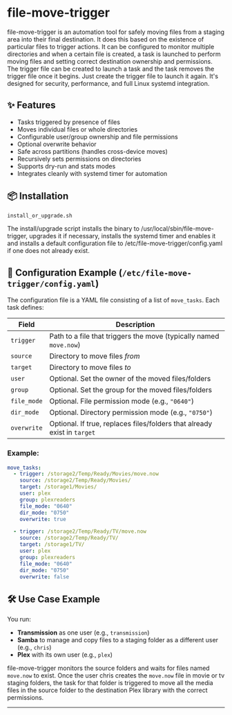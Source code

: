 # file-move-trigger

file-move-trigger is an automation tool for safely moving files from a staging area into their final destination. It does this based on the existence of particular files to trigger actions. It can be configured to monitor multiple directories and when a certain file is created, a task is launched to perform moving files and setting correct destination ownership and permissions. The trigger file can be created to launch a task and the task removes the trigger file once it begins. Just create the trigger file to launch it again. It's designed for security, performance, and full Linux systemd integration.

## ✨ Features

- Tasks triggered by presence of files
- Moves individual files or whole directories
- Configurable user/group ownership and file permissions
- Optional overwrite behavior
- Safe across partitions (handles cross-device moves)
- Recursively sets permissions on directories
- Supports dry-run and stats modes
- Integrates cleanly with systemd timer for automation

## 📦 Installation

```bash
install_or_upgrade.sh
```

The install/upgrade script installs the binary to /usr/local/sbin/file-move-trigger, upgrades it if necessary, installs the systemd timer and enables it and installs a default configuration file to /etc/file-move-trigger/config.yaml if one does not already exist.

## 🧾 Configuration Example (`/etc/file-move-trigger/config.yaml`)

The configuration file is a YAML file consisting of a list of `move_tasks`. Each task defines:

| Field       | Description                                                                 |
|-------------|-----------------------------------------------------------------------------|
| `trigger`   | Path to a file that triggers the move (typically named `move.now`)          |
| `source`    | Directory to move files *from*                                              |
| `target`    | Directory to move files *to*                                                |
| `user`      | Optional. Set the owner of the moved files/folders                          |
| `group`     | Optional. Set the group for the moved files/folders                         |
| `file_mode` | Optional. File permission mode (e.g., `"0640"`)                             |
| `dir_mode`  | Optional. Directory permission mode (e.g., `"0750"`)                        |
| `overwrite` | Optional. If true, replaces files/folders that already exist in `target`    |

### Example:

```yaml
move_tasks:
  - trigger: /storage2/Temp/Ready/Movies/move.now
    source: /storage2/Temp/Ready/Movies/
    target: /storage1/Movies/
    user: plex
    group: plexreaders
    file_mode: "0640"
    dir_mode: "0750"
    overwrite: true

  - trigger: /storage2/Temp/Ready/TV/move.now
    source: /storage2/Temp/Ready/TV/
    target: /storage1/TV/
    user: plex
    group: plexreaders
    file_mode: "0640"
    dir_mode: "0750"
    overwrite: false
```

## 🛠 Use Case Example

You run:
- **Transmission** as one user (e.g., `transmission`)
- **Samba** to manage and copy files to a staging folder as a different user (e.g., `chris`)
- **Plex** with its own user (e.g., `plex`)

file-move-trigger monitors the source folders and waits for files named `move.now` to exist. Once the user chris creates the `move.now` file in movie or tv staging folders, the task for that folder is triggered to move all the media files in the source folder to the destination Plex library with the correct permissions.

---


